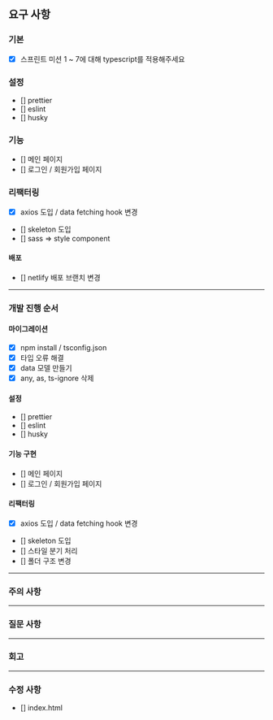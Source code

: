 ## 요구 사항

### 기본

- [x] 스프린트 미션 1 ~ 7에 대해 typescript를 적용해주세요

### 설정

- [] prettier
- [] eslint
- [] husky

### 기능

- [] 메인 페이지
- [] 로그인 / 회원가입 페이지

### 리팩터링

- [x] axios 도입 / data fetching hook 변경
- [] skeleton 도입
- [] sass => style component

#### 배포

- [] netlify 배포 브랜치 변경

---

### 개발 진행 순서

#### 마이그레이션

- [x] npm install / tsconfig.json
- [x] 타입 오류 해결
- [x] data 모델 만들기
- [x] any, as, ts-ignore 삭제

#### 설정

- [] prettier
- [] eslint
- [] husky

#### 기능 구현

- [] 메인 페이지
- [] 로그인 / 회원가입 페이지

#### 리팩터링

- [x] axios 도입 / data fetching hook 변경
- [] skeleton 도입
- [] 스타일 분기 처리
- [] 폴더 구조 변경

---

### 주의 사항

---

### 질문 사항

---

### 회고

---

### 수정 사항

- [] index.html
